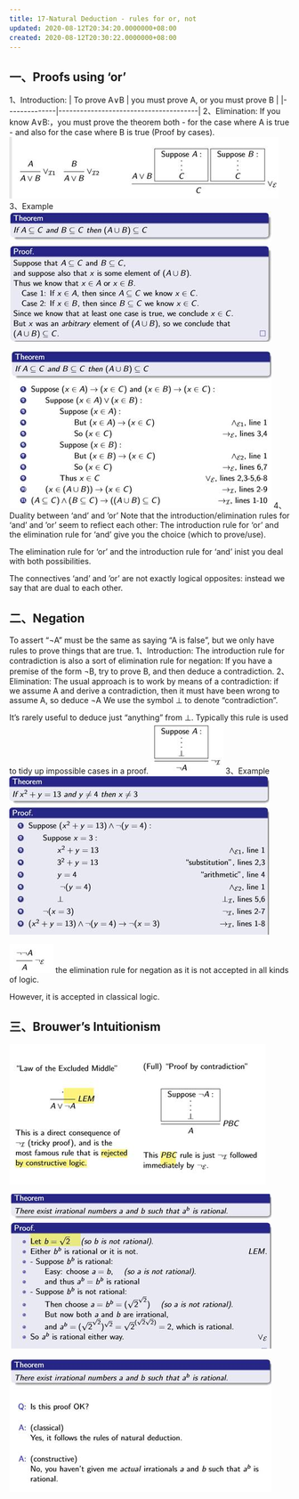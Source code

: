 ```yaml
---
title: 17-Natural Deduction - rules for or, not
updated: 2020-08-12T20:34:20.0000000+08:00
created: 2020-08-12T20:30:22.0000000+08:00
---
```


## 一、Proofs using ‘or’
1、Introduction:
| To prove A∨B | you must prove A, or you must prove B |
|--------------|---------------------------------------|
2、Elimination:
If you know A∨B:，you must prove the theorem both
\- for the case where A is true
\- and also for the case where B is true (Proof by cases).
![image1](../../assets/79bb7cde3fcf46f1a5e1b89283f54e3a.jpg)
3、Example
![image2](../../assets/bbf60d63fba84d02b926a25548d93e1c.jpg)

![image3](../../assets/a744bc0fd78944d39cd962e9cba1912f.jpg)
4、Duality between ‘and’ and ’or’
Note that the introduction/elimination rules for ‘and’ and ’or’ seem to refiect each other:
The introduction rule for ‘or’ and the elimination rule for ‘and’ give you the choice (which to prove/use).

The elimination rule for ‘or’ and the introduction rule for ‘and’ inist you deal with both possibilities.

The connectives ‘and’ and ’or’ are not exactly logical opposites: instead we say that are dual to each other.
## 二、Negation
To assert “¬A” must be the same as saying “A is false”, but we only have rules to prove things that are true.
1、Introduction:
The introduction rule for contradiction is also a sort of elimination rule for negation: If you have a premise of the form ¬B, try to prove B, and then deduce a contradiction.
2、Elimination:
The usual approach is to work by means of a contradiction: if we assume A and derive a contradiction, then it must have been wrong to assume A, so deduce ¬A We use the symbol ⊥ to denote “contradiction”.

It’s rarely useful to deduce just “anything” from ⊥. Typically this rule is used to tidy up impossible cases in a proof.
![image4](../../assets/e8d90fe2e4004c3880790daa21c22ea2.jpg)
3、Example
![image5](../../assets/1d033e78311f4e74a6ebcdf07ef9778f.jpg)

![image6](../../assets/5c3cdb5b253d468c962b85b966671feb.jpg)
the elimination rule for negation as it is not accepted in all kinds of logic.

However, it is accepted in classical logic.

## 三、Brouwer’s Intuitionism
![image7](../../assets/03989f2663814faa9a9af6df3d8dafdb.jpg)

![image8](../../assets/f5db2244da3f4e0bb7bb0fa5d9e2c2e7.jpg)

![image9](../../assets/18101171cc2349ffae7f35e62192b2e7.jpg)
